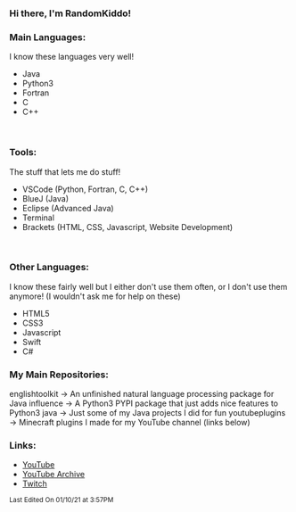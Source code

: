 ### Hi there, I'm RandomKiddo!

### Main Languages:

I know these languages very well!

- Java
- Python3
- Fortran
- C
- C++

<br />

### Tools:

The stuff that lets me do stuff!

- VSCode (Python, Fortran, C, C++)
- BlueJ (Java)
- Eclipse (Advanced Java)
- Terminal
- Brackets (HTML, CSS, Javascript, Website Development)

<br />

### Other Languages:

I know these fairly well but I either don't use them often, or I don't use them anymore! (I wouldn't ask me for help on these)

- HTML5
- CSS3
- Javascript
- Swift
- C#

### My Main Repositories:

englishtoolkit -> An unfinished natural language processing package for Java
influence -> A Python3 PYPI package that just adds nice features to Python3
java -> Just some of my Java projects I did for fun
youtubeplugins -> Minecraft plugins I made for my YouTube channel (links below)

### Links:

- [YouTube](https://www.youtube.com/channel/UCqORid7DP0chFER0SkjCb1A)
- [YouTube Archive](https://www.youtube.com/channel/UCvErjJxLRFq4t9d4iydRLVQ)
- [Twitch](https://www.twitch.tv/notfirsttry)

<sub>Last Edited On 01/10/21 at 3:57PM</sub>
